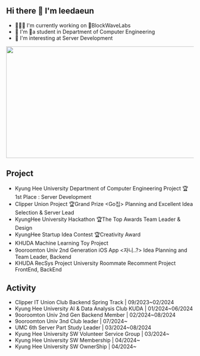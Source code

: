 ## Hi there 👋 I'm leedaeun
- 👩🏻‍💻 I'm currently working on 🌊BlockWaveLabs
- 🏫 I'm a student in Department of Computer Engineering
- 📝 I'm interesting at Server Development

<!--
**leeeunda/leeeunda** is a ✨ _special_ ✨ repository because its `README.md` (this file) appears on your GitHub profile.

Here are some ideas to get you started:

- 🔭 I’m currently working on ...
- 🌱 I’m currently learning ...
- 👯 I’m looking to collaborate on ...
- 🤔 I’m looking for help with ...
- 💬 Ask me about ...
- 📫 How to reach me: ...
- 😄 Pronouns: ...
- ⚡ Fun fact: ..
-->

<a href="https://github.com/devxb/gitanimals">
<img
  src="https://render.gitanimals.org/farms/leeeunda"
  width="600"
  height="300"
/>
</a>
  
## Project

- Kyung Hee University Department of Computer Engineering Project 🏆1st Place <Mumage>: Server Development
- Clipper Union Project 🏆Grand Prize <Go집> Planning and Excellent Idea Selection & Server Lead
- KyungHee University Hackathon 🏆The Top Awards <CiFarm> Team Leader & Design
- KyungHee Startup Idea Contest 🏆Creativity Award
- KHUDA Machine Learning Toy Project <Life Expectancy Prediction System through Data Analysis>
- 9ooroomton Univ 2nd Generation iOS App <자니..?> Idea Planning and Team Leader, Backend
- KHUDA RecSys Project <ChecKhuMate> University Roommate Recomment Project FrontEnd, BackEnd

## Activity

- Clipper IT Union Club Backend Spring Track | 09/2023~02/2024
- Kyung Hee University AI & Data Analysis Club KUDA | 01/2024~06/2024
- 9ooroomton Univ 2nd Gen Backend Member | 02/2024~08/2024
- 9ooroomton Univ 3nd Club leader | 07/2024~
- UMC 6th Server Part Study Leader | 03/2024~08/2024
- Kyung Hee University SW Volunteer Service Group | 03/2024~
- Kyung Hee University SW Membership | 04/2024~
- Kyung Hee University SW OwnerShip | 04/2024~
